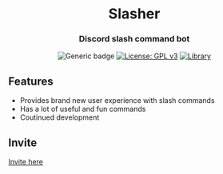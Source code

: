 <div align="center">
  
# Slasher

<h3>Discord slash command bot</h3> 

![Generic badge](https://img.shields.io/badge/Version-1.9.6-brightgreen.svg) [![License: GPL v3](https://img.shields.io/badge/License-GPLv3-blue.svg)](https://www.gnu.org/licenses/gpl-3.0) [![Library](https://img.shields.io/badge/Library-Discord.js-blueviolet)](https://discord.js.org/#/)

</div>

## Features
- Provides brand new user experience with slash commands
- Has a lot of useful and fun commands
- Coutinued development

## Invite
[Invite here](https://discord.com/api/oauth2/authorize?client_id=789522392702648346&permissions=8&scope=bot%20applications.commands)

